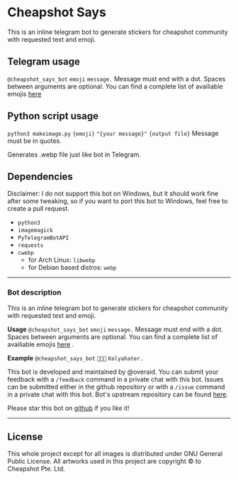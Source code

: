 # Cheapshot Says
This is an inline telegram bot to generate stickers for cheapshot community with requested text and emoji.

## Telegram usage
`@cheapshot_says_bot`  `emoji` `message.`
Message must end with a dot. 
Spaces between arguments are optional.
You can find a complete list of availiable emojis [here](https://api.cheapshot.co/userpics.html) 

## Python script usage
`python3 makeimage.py` `{emoji}` `"{your message}"` `{output file}` Message must be in quotes. 

Generates .webp file just like bot in Telegram.

## Dependencies
Disclaimer: I do not support this bot on Windows, but it should work fine after some tweaking, so
if you want to port this bot to Windows, feel free to create a pull request.

- `python3` 
- `imagemagick`
- `PyTelegramBotAPI`
- `requests`
- `cwebp`
  - for Arch Linux: `libwebp`
  - for Debian based distros: `webp`

---
### Bot description
This is an inline telegram bot to generate stickers for cheapshot community with requested text and emoji.

**Usage**
`@cheapshot_says_bot`  `emoji` `message.`
Message must end with a dot. 
Spaces between arguments are optional.
You can find a complete list of availiable emojis [here](https://api.cheapshot.co/userpics.html) .

**Example**
`@cheapshot_says_bot` `👨🏿‍💻` `Kolyahater.`

This bot is developed and maintained by @overaid.
You can submit your feedback with a `/feedback` command in a private chat with this bot.
Issues can be submitted either in the github repository or with a `/issue`  command in a private chat with this bot.
Bot's upstream repository can be found [here](https://github.com/maksmeshkov/cheapshot_says_bot).

Please star this bot on [github](https://github.com/maksmeshkov/cheapshot_says_bot) if you like it!

--- 
## License
This whole project except for all images is distributed under GNU General Public License.
All artworks used in this project are copyright © to Cheapshot Pte. Ltd.
